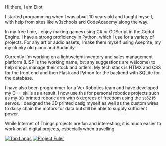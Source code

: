 Hi there, I am Eliot

I started programming when I was about 10 years old and taught myself, with help from sites like w3schools and CodeAcademy along the way.

In my free time, I enjoy making games using C# or GDScript in the Godot Engine. I have a strong proficiency in Python, which I use for a variety of projects. For any art or audio assets, I make them myself using Aseprite, my my clunky old piano and Audacity.

Currently I'm working on a lightweight inventory and sales management platform (LISP is the working name, but any suggestions are welcome) to help shops manage their stock and orders. My tech stack is HTMX and CSS for the front end and then Flask and Python for the backend with SQLite for the database.

I have also been programmer for a Vex Robotics team and have developed my C++ skills as a result. I now use this for personal robotics projects such as my 3D printed robotic arm with 6 degrees of freedom using the st3215 servos. I designed the 3D printed casig myself as well as the custom wires to daisy chain the motors for data but still be able to supply sufficient power.

While Internet of Things projects are fun and interesting, it is much easier to work on all digital projects, especially when travelling.

[![Top Langs](https://github-readme-stats.vercel.app/api/top-langs/?username=FrodoB4884)](https://github.com/FrodoB4884/github-readme-stats)
[![Project Euler](https://projecteuler.net/profile/FrodoB4884.png)](https://projecteuler.net/progress)

